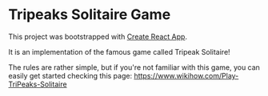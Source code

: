 # Tripeaks Solitaire Game

This project was bootstrapped with [Create React App](https://github.com/facebook/create-react-app).

It is an implementation of the famous game called Tripeak Solitaire!

The rules are rather simple, but if you're not familiar with this game, you can easily get started checking this page: https://www.wikihow.com/Play-TriPeaks-Solitaire
